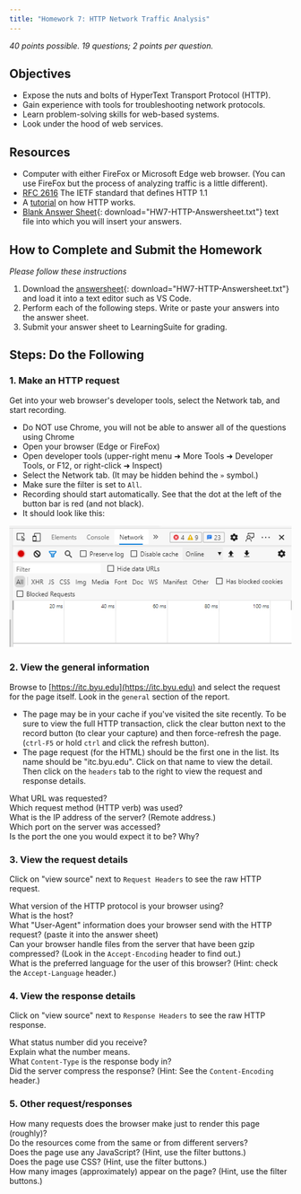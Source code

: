 ```yaml
---
title: "Homework 7: HTTP Network Traffic Analysis"
---
```


*40 points possible. 19 questions; 2 points per question.*

## Objectives

* Expose the nuts and bolts of HyperText Transport Protocol (HTTP).
* Gain experience with tools for troubleshooting network protocols.
* Learn problem-solving skills for web-based systems.
* Look under the hood of web services.

## Resources

* Computer with either FireFox or Microsoft Edge web browser. (You can use FireFox but the process of analyzing traffic is a little different).
* [RFC 2616](https://www.rfc-editor.org/info/rfc2616) The IETF standard that defines HTTP 1.1
* A [tutorial](http://www.steves-internet-guide.com/http-basics/) on how HTTP works.
* [Blank Answer Sheet](HW7-HTTP-Answersheet.txt){: download="HW7-HTTP-Answersheet.txt"} text file into which you will insert your answers.

## How to Complete and Submit the Homework
*Please follow these instructions*

1. Download the [answersheet](HW7-HTTP-Answersheet.txt){: download="HW7-HTTP-Answersheet.txt"} and load it into a text editor such as VS Code.
2. Perform each of the following steps. Write or paste your answers into the answer sheet.
3. Submit your answer sheet to LearningSuite for grading.

## Steps: Do the Following

### 1. Make an HTTP request

Get into your web browser's developer tools, select the Network tab, and start recording.

* Do NOT use Chrome, you will not be able to answer all of the questions using Chrome
* Open your browser (Edge or FireFox)
* Open developer tools (upper-right menu ➜ More Tools ➜ Developer Tools, or F12, or right-click ➜ Inspect)
* Select the Network tab. (It may be hidden behind the `»` symbol.)
* Make sure the filter is set to `All`.
* Recording should start automatically. See that the dot at the left of the button bar is red (and not black).
* It should look like this:

![Image of the network tab area](images/developer-tools-network.png)

### 2. View the general information

Browse to [https://itc.byu.edu](https://itc.byu.edu) and select the request for the page itself. Look in the `general` section of the report.

* The page may be in your cache if you've visited the site recently. To be sure to view the full HTTP transaction, click the clear button next to the record button (to clear your capture) and then force-refresh the page. (`ctrl-F5` or hold `ctrl` and click the refresh button).
* The page request (for the HTML) should be the first one in the list. Its name should be "itc.byu.edu". Click on that name to view the detail. Then click on the `headers` tab to the right to view the request and response details.

<p>
<div class="question">What URL was requested?</div>
<div class="question">Which request method (HTTP verb) was used?</div>
<div class="question">What is the IP address of the server? (Remote address.)</div>
<div class="question">Which port on the server was accessed?</div>
<div class="question">Is the port the one you would expect it to be? Why?</div>
</p>

### 3. View the request details

Click on "view source" next to `Request Headers` to see the raw HTTP request.

<p>
<div class="question">What version of the HTTP protocol is your browser using?</div>
<div class="question">What is the host?</div>
<div class="question">What "User-Agent" information does your browser send with the HTTP request? (paste it into the answer sheet)</div>
<div class="question">Can your browser handle files from the server that have been gzip compressed? (Look in the <code>Accept-Encoding</code> header to find out.)</div>
<div class="question">What is the preferred language for the user of this browser? (Hint: check the <code>Accept-Language</code> header.)</div>
</p>

### 4. View the response  details

Click on "view source" next to `Response Headers` to see the raw HTTP response.

<p>
<div class="question">What status number did you receive?</div>
<div class="question">Explain what the number means.</div>
<div class="question">What <code>Content-Type</code> is the response body in?</div>
<div class="question">Did the server compress the response? (Hint: See the <code>Content-Encoding</code> header.)</div>
</p>

### 5. Other request/responses

<p>
<div class="question">How many requests does the browser make just to render this page (roughly)?</div>
<div class="question">Do the resources come from the same or from different servers?</div>
<div class="question">Does the page use any JavaScript? (Hint, use the filter buttons.)</div>
<div class="question">Does the page use CSS? (Hint, use the filter buttons.)</div>
<div class="question">How many images (approximately) appear on the page? (Hint, use the filter buttons.)</div>
</p>
